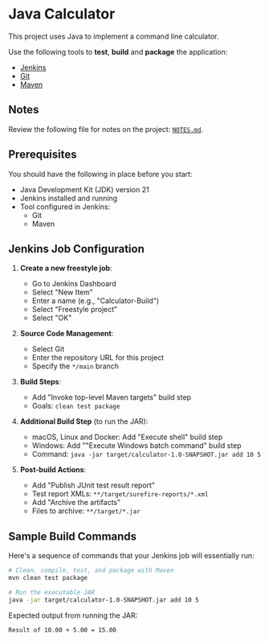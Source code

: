 # Java Calculator

This project uses Java to implement a command line calculator.

Use the following tools to **test**, **build** and **package** the application:

- [Jenkins](https://www.jenkins.io/)
- [Git](https://git-scm.com/)
- [Maven](https://maven.apache.org/)

## Notes

Review the following file for notes on the project: [`NOTES.md`](./NOTES.md).

## Prerequisites

You should have the following in place before you start:

- Java Development Kit (JDK) version 21
- Jenkins installed and running
- Tool configured in Jenkins:
  - Git
  - Maven

## Jenkins Job Configuration

1. **Create a new freestyle job**:
   - Go to Jenkins Dashboard
   - Select "New Item"
   - Enter a name (e.g., "Calculator-Build")
   - Select "Freestyle project"
   - Select "OK"

1. **Source Code Management**:
   - Select Git
   - Enter the repository URL for this project
   - Specify the `*/main` branch

1. **Build Steps**:
   - Add "Invoke top-level Maven targets" build step
   - Goals: `clean test package`

1. **Additional Build Step** (to run the JAR):
   - macOS, Linux and Docker: Add "Execute shell" build step
   - Windows: Add ""Execute Windows batch command" build step
   - Command: `java -jar target/calculator-1.0-SNAPSHOT.jar add 10 5`

1. **Post-build Actions**:
   - Add "Publish JUnit test result report"
   - Test report XMLs: `**/target/surefire-reports/*.xml`
   - Add "Archive the artifacts"
   - Files to archive: `**/target/*.jar`

## Sample Build Commands

Here's a sequence of commands that your Jenkins job will essentially run:

```bash
# Clean, compile, test, and package with Maven
mvn clean test package

# Run the executable JAR
java -jar target/calculator-1.0-SNAPSHOT.jar add 10 5
```

Expected output from running the JAR:

```
Result of 10.00 + 5.00 = 15.00
```
